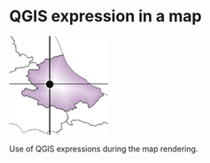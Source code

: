 # QGIS expression in a map

![Screenshot](expression_map.qgs.jpg)

Use of QGIS expressions during the map rendering.
